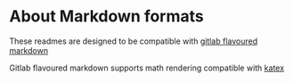 # About Markdown formats

These readmes are designed to be compatible with [gitlab flavoured markdown](https://docs.gitlab.com/ee/user/markdown.html)

Gitlab flavoured markdown supports math rendering compatible with [katex](https://katex.org/)
